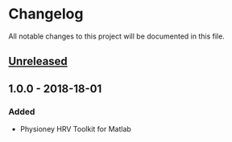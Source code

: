 # Changelog
All notable changes to this project will be documented in this file.

## [Unreleased]

## 1.0.0 - 2018-18-01
### Added
- Physioney HRV Toolkit for Matlab 

[Unreleased]: https://github.com/cliffordlab/Physionet-HRV-toolbox-for-MATLAB/edit/master/...HEAD
[1.0.0]: https://github.com/cliffordlab/Physionet-HRV-toolbox-for-MATLAB/releases/tag/1.0...v1.0.0

